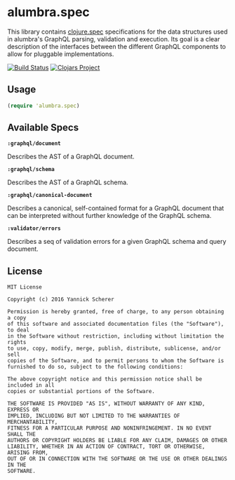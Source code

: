 # alumbra.spec

This library contains [clojure.spec][cljspec] specifications for the data
structures used in alumbra's GraphQL parsing, validation and execution. Its goal
is a clear description of the interfaces between the different GraphQL
components to allow for pluggable implementations.

[![Build Status](https://travis-ci.org/alumbra/alumbra.spec.svg?branch=master)](https://travis-ci.org/alumbra/alumbra.spec)
[![Clojars Project](https://img.shields.io/clojars/v/alumbra/spec.svg)](https://clojars.org/alumbra/spec)

[cljspec]: http://clojure.org/guides/spec

## Usage

```clojure
(require 'alumbra.spec)
```

## Available Specs

__`:graphql/document`__

Describes the AST of a GraphQL document.

__`:graphql/schema`__

Describes the AST of a GraphQL schema.

__`:graphql/canonical-document`__

Describes a canonical, self-contained format for a GraphQL document that
can be interpreted without further knowledge of the GraphQL schema.

__`:validator/errors`__

Describes a seq of validation errors for a given GraphQL schema and query
document.

## License

```
MIT License

Copyright (c) 2016 Yannick Scherer

Permission is hereby granted, free of charge, to any person obtaining a copy
of this software and associated documentation files (the "Software"), to deal
in the Software without restriction, including without limitation the rights
to use, copy, modify, merge, publish, distribute, sublicense, and/or sell
copies of the Software, and to permit persons to whom the Software is
furnished to do so, subject to the following conditions:

The above copyright notice and this permission notice shall be included in all
copies or substantial portions of the Software.

THE SOFTWARE IS PROVIDED "AS IS", WITHOUT WARRANTY OF ANY KIND, EXPRESS OR
IMPLIED, INCLUDING BUT NOT LIMITED TO THE WARRANTIES OF MERCHANTABILITY,
FITNESS FOR A PARTICULAR PURPOSE AND NONINFRINGEMENT. IN NO EVENT SHALL THE
AUTHORS OR COPYRIGHT HOLDERS BE LIABLE FOR ANY CLAIM, DAMAGES OR OTHER
LIABILITY, WHETHER IN AN ACTION OF CONTRACT, TORT OR OTHERWISE, ARISING FROM,
OUT OF OR IN CONNECTION WITH THE SOFTWARE OR THE USE OR OTHER DEALINGS IN THE
SOFTWARE.
```
